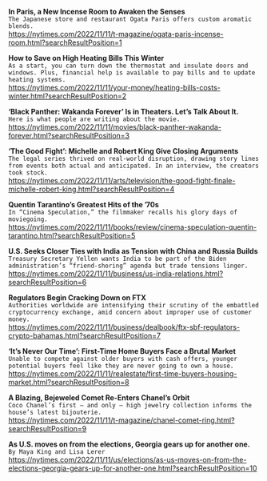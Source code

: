 **In Paris, a New Incense Room to Awaken the Senses**\
`The Japanese store and restaurant Ogata Paris offers custom aromatic blends.`\
https://nytimes.com/2022/11/11/t-magazine/ogata-paris-incense-room.html?searchResultPosition=1

**How to Save on High Heating Bills This Winter**\
`As a start, you can turn down the thermostat and insulate doors and windows. Plus, financial help is available to pay bills and to update heating systems.`\
https://nytimes.com/2022/11/11/your-money/heating-bills-costs-winter.html?searchResultPosition=2

**‘Black Panther: Wakanda Forever’ Is in Theaters. Let’s Talk About It.**\
`Here is what people are writing about the movie.`\
https://nytimes.com/2022/11/11/movies/black-panther-wakanda-forever.html?searchResultPosition=3

**‘The Good Fight’: Michelle and Robert King Give Closing Arguments**\
`The legal series thrived on real-world disruption, drawing story lines from events both actual and anticipated. In an interview, the creators took stock.`\
https://nytimes.com/2022/11/11/arts/television/the-good-fight-finale-michelle-robert-king.html?searchResultPosition=4

**Quentin Tarantino’s Greatest Hits of the ’70s**\
`In “Cinema Speculation,” the filmmaker recalls his glory days of moviegoing.`\
https://nytimes.com/2022/11/11/books/review/cinema-speculation-quentin-tarantino.html?searchResultPosition=5

**U.S. Seeks Closer Ties with India as Tension with China and Russia Builds**\
`Treasury Secretary Yellen wants India to be part of the Biden administration’s “friend-shoring” agenda but trade tensions linger.`\
https://nytimes.com/2022/11/11/business/us-india-relations.html?searchResultPosition=6

**Regulators Begin Cracking Down on FTX**\
`Authorities worldwide are intensifying their scrutiny of the embattled cryptocurrency exchange, amid concern about improper use of customer money.`\
https://nytimes.com/2022/11/11/business/dealbook/ftx-sbf-regulators-crypto-bahamas.html?searchResultPosition=7

**‘It’s Never Our Time’: First-Time Home Buyers Face a Brutal Market**\
`Unable to compete against older buyers with cash offers, younger potential buyers feel like they are never going to own a house.`\
https://nytimes.com/2022/11/11/realestate/first-time-buyers-housing-market.html?searchResultPosition=8

**A Blazing, Bejeweled Comet Re-Enters Chanel’s Orbit**\
`Coco Chanel’s first — and only — high jewelry collection informs the house’s latest bijouterie.`\
https://nytimes.com/2022/11/11/t-magazine/chanel-comet-ring.html?searchResultPosition=9

**As U.S. moves on from the elections, Georgia gears up for another one.**\
`By Maya King and Lisa Lerer`\
https://nytimes.com/2022/11/11/us/elections/as-us-moves-on-from-the-elections-georgia-gears-up-for-another-one.html?searchResultPosition=10

